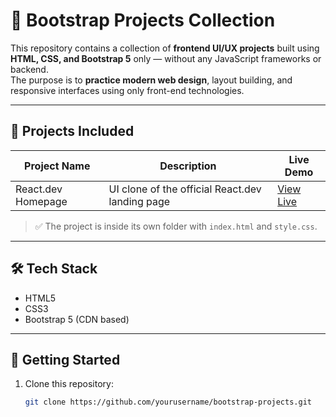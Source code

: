 # 🚀 Bootstrap Projects Collection

This repository contains a collection of **frontend UI/UX projects** built using **HTML, CSS, and Bootstrap 5** only — without any JavaScript frameworks or backend.  
The purpose is to **practice modern web design**, layout building, and responsive interfaces using only front-end technologies.

---

## 📁 Projects Included

| Project Name        | Description                                | Live Demo                                   |
|---------------------|--------------------------------------------|---------------------------------------------|
| React.dev Homepage  | UI clone of the official React.dev landing page | [View Live](https://yourusername.github.io/bootstrap-projects/react-dev-clone) |

> ✅ The project is inside its own folder with `index.html` and `style.css`.

---

## 🛠️ Tech Stack

- HTML5  
- CSS3  
- Bootstrap 5 (CDN based)

---

## 🚀 Getting Started

1. Clone this repository:
   ```bash
   git clone https://github.com/yourusername/bootstrap-projects.git
